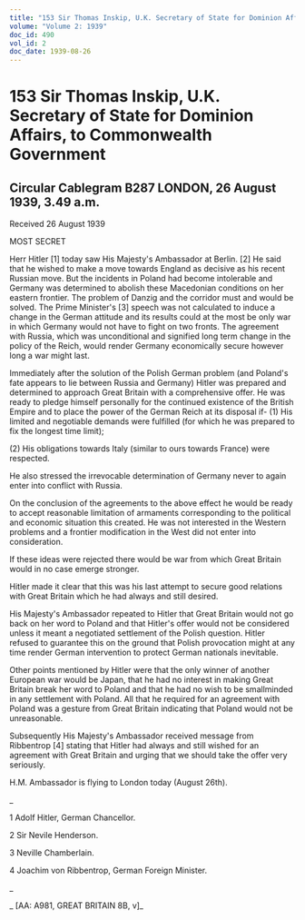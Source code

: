 ```yaml
---
title: "153 Sir Thomas Inskip, U.K. Secretary of State for Dominion Affairs, to Commonwealth Government"
volume: "Volume 2: 1939"
doc_id: 490
vol_id: 2
doc_date: 1939-08-26
---
```


# 153 Sir Thomas Inskip, U.K. Secretary of State for Dominion Affairs, to Commonwealth Government

## Circular Cablegram B287 LONDON, 26 August 1939, 3.49 a.m.

Received 26 August 1939

MOST SECRET

Herr Hitler [1] today saw His Majesty's Ambassador at Berlin. [2] He said that he wished to make a move towards England as decisive as his recent Russian move. But the incidents in Poland had become intolerable and Germany was determined to abolish these Macedonian conditions on her eastern frontier. The problem of Danzig and the corridor must and would be solved. The Prime Minister's [3] speech was not calculated to induce a change in the German attitude and its results could at the most be only war in which Germany would not have to fight on two fronts. The agreement with Russia, which was unconditional and signified long term change in the policy of the Reich, would render Germany economically secure however long a war might last.

Immediately after the solution of the Polish German problem (and Poland's fate appears to lie between Russia and Germany) Hitler was prepared and determined to approach Great Britain with a comprehensive offer. He was ready to pledge himself personally for the continued existence of the British Empire and to place the power of the German Reich at its disposal if- (1) His limited and negotiable demands were fulfilled (for which he was prepared to fix the longest time limit);

(2) His obligations towards Italy (similar to ours towards France) were respected.

He also stressed the irrevocable determination of Germany never to again enter into conflict with Russia.

On the conclusion of the agreements to the above effect he would be ready to accept reasonable limitation of armaments corresponding to the political and economic situation this created. He was not interested in the Western problems and a frontier modification in the West did not enter into consideration.

If these ideas were rejected there would be war from which Great Britain would in no case emerge stronger.

Hitler made it clear that this was his last attempt to secure good relations with Great Britain which he had always and still desired.

His Majesty's Ambassador repeated to Hitler that Great Britain would not go back on her word to Poland and that Hitler's offer would not be considered unless it meant a negotiated settlement of the Polish question. Hitler refused to guarantee this on the ground that Polish provocation might at any time render German intervention to protect German nationals inevitable.

Other points mentioned by Hitler were that the only winner of another European war would be Japan, that he had no interest in making Great Britain break her word to Poland and that he had no wish to be smallminded in any settlement with Poland. All that he required for an agreement with Poland was a gesture from Great Britain indicating that Poland would not be unreasonable.

Subsequently His Majesty's Ambassador received message from Ribbentrop [4] stating that Hitler had always and still wished for an agreement with Great Britain and urging that we should take the offer very seriously.

H.M. Ambassador is flying to London today (August 26th).

_

1 Adolf Hitler, German Chancellor.

2 Sir Nevile Henderson.

3 Neville Chamberlain.

4 Joachim von Ribbentrop, German Foreign Minister.

_

_ [AA: A981, GREAT BRITAIN 8B, v]_
